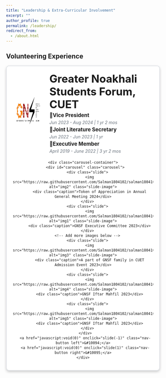 ```yaml
---
title: "Leadership & Extra-Curricular Involvement"
excerpt: ""
author_profile: true
permalink: /leadership/
redirect_from: 
  - /about.html
---
```

## Volunteering Experience

<div align="center">
  <div class="container">
    <div class="header">
      <img src="https://raw.githubusercontent.com/Salman1804102/salman1804102.github.io/master/Gallery/gnsfLogo.jpg" alt="GNSF Logo" class="logo">
      <div>
        <p class="title">Greater Noakhali Students Forum, CUET</p>
        <p class="position">📌Vice President</p>
        <p class="duration">Jun 2023 - Aug 2024 | 1 yr 2 mos</p>
        <p class="position">📌Joint Literature Secretary</p>
        <p class="duration">Jun 2022 - Jun 2023 | 1 yr</p>
        <p class="position">📌Executive Member</p>
        <p class="duration">April 2019 - June 2022 | 3 yr 2 mos</p>
      </div>
    </div>

    <div class="carousel-container">
      <div id="carousel" class="carousel">
        <div class="slide">
          <img src="https://raw.githubusercontent.com/Salman1804102/salman1804102.github.io/master/Gallery/gnsfAGM.jpeg" alt="img2" class="slide-image">
          <div class="caption">Token of Appreciation in Annual General Meeting 2024</div>
        </div>
        <div class="slide">
          <img src="https://raw.githubusercontent.com/Salman1804102/salman1804102.github.io/master/Gallery/gnsf.png" alt="img1" class="slide-image">
          <div class="caption">GNSF Executive Committee 2023</div>
        </div>
        <!-- Add more images below -->
        <div class="slide">
          <img src="https://raw.githubusercontent.com/Salman1804102/salman1804102.github.io/master/Gallery/gnsfAdmission2.JPG" alt="img3" class="slide-image">
          <div class="caption">A part of GNSF family in CUET Admission Event 2023</div>
        </div>
        <div class="slide">
          <img src="https://raw.githubusercontent.com/Salman1804102/salman1804102.github.io/master/Gallery/gnsfIftar1.jpg" alt="img4" class="slide-image">
          <div class="caption">GNSF Iftar Mahfil 2023</div>
        </div>
        <div class="slide">
          <img src="https://raw.githubusercontent.com/Salman1804102/salman1804102.github.io/master/Gallery/gnsfIftar2.jpg" alt="img5" class="slide-image">
          <div class="caption">GNSF Iftar Mahfil 2023</div>
        </div>
      </div>
      <a href="javascript:void(0)" onclick="slide(-1)" class="nav-button left">&#10094;</a>
      <a href="javascript:void(0)" onclick="slide(1)" class="nav-button right">&#10095;</a>
    </div>
  </div>
</div>



<style>
  .container {
    border: 2px solid #e1e4e8;
    border-radius: 10px;
    padding: 20px;
    max-width: 100%;
    margin: auto;
    box-shadow: 0px 4px 8px rgba(0,0,0,0.2);
    background-color: #fff;
  }

  .header {
    display: flex;
    align-items: left;
    justify-content: center;
    margin-bottom: 20px;
  }

  .logo {
    width: 100px;
    height: auto;
    margin-right: 20px;
  }

  .title
  {
    margin: 0;
    font-size: 2.5em;
    text-align: left;
    font-weight: bold;
  }

  .position {
    margin: 5px 0;
    font-size: 1.2em;
    text-align: left;
    font-weight: bold;
  }

  .duration {
    margin: 0;
    color: #6a737d;
    font-size: 1.0em;
    text-align: left;
    font-style: italic;
  }

  .carousel-container {
    position: relative;
    width: 100%;
    overflow: hidden;
    border-radius: 10px;
    height: 600px; /* Increased height to allow larger images */
  }

  .carousel {
    display: flex;
    transition: transform 0.5s ease;
  }

  .slide {
    flex: 0 0 100%;
    text-align: center;
    position: relative;
  }

  .slide-image {
    width: 100%;
    height: auto;
    object-fit: contain;
    max-height: 550px; /* Increased max-height for larger images */
    border-radius: 10px;
  }

  .caption {
    background: rgba(0, 0, 0, 0.5);
    color: #fff;
    width: 100%;
    text-align: center;
    padding: 10px;
    margin-top: 10px;
  }

  .nav-button {
    position: absolute;
    top: 50%;
    transform: translateY(-50%);
    text-decoration: none;
    font-size: 24px;
    color: #fff;
    background-color: rgba(0,0,0,0.5);
    padding: 10px;
    border-radius: 50%;
  }

  .nav-button.left {
    left: 10px;
  }

  .nav-button.right {
    right: 10px;
  }
</style>

<script>
  let currentIndex = 0;
  const images = document.querySelectorAll('#carousel > .slide');
  const totalImages = images.length;

  function showImages() {
    const offset = -currentIndex * 100;
    document.getElementById('carousel').style.transform = `translateX(${offset}%)`;
  }

  function slide(step) {
    currentIndex = (currentIndex + step + totalImages) % totalImages;
    showImages();
  }
</script>



